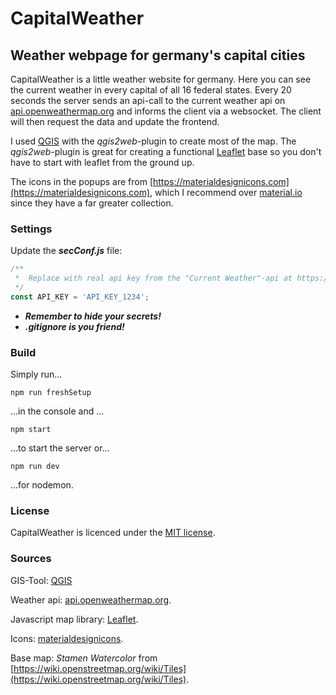 # CapitalWeather
## Weather webpage for germany's capital cities

CapitalWeather is a little weather website for germany. Here you can see the current weather in every capital of all 16 federal states. Every 20 seconds the server sends an api-call to the current weather api on [api.openweathermap.org](https://api.openweathermap.org) and informs the client via a websocket. The client will then request the data and update the frontend.

I used [QGIS](https://qgis.org/en/site/) with the *qgis2web*-plugin to create most of the map. The *qgis2web*-plugin is great for creating a functional [Leaflet](https://leafletjs.com/) base so you don't have to start with leaflet from the ground up. 

The icons in the popups are from [https://materialdesignicons.com](https://materialdesignicons.com), which I recommend over [material.io](https://material.io/resources/icons/?search=add&style=baseline) since they have a far greater collection.

### Settings
Update the ***secConf.js*** file:

```javascript
/**
 *  Replace with real api key from the "Current Weather"-api at https://openweathermap.org/api
 */
const API_KEY = 'API_KEY_1234';
```

- ***Remember to hide your secrets!***
- ***.gitignore is you friend!***

### Build
Simply run...
```
npm run freshSetup
```
...in the console and ...
```
npm start
```
...to start the server or...
```
npm run dev
```
...for nodemon.

### License
CapitalWeather is licenced under the [MIT license](https://choosealicense.com/licenses/mit/).

### Sources

GIS-Tool: [QGIS](https://qgis.org/en/site/)

Weather api: [api.openweathermap.org](https://api.openweathermap.org).

Javascript map library: [Leaflet](https://leafletjs.com/).

Icons: [materialdesignicons](https://materialdesignicons.com/).

Base map: *Stamen Watercolor* from [https://wiki.openstreetmap.org/wiki/Tiles](https://wiki.openstreetmap.org/wiki/Tiles).